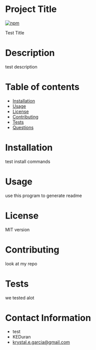 
# Project Title

[![npm](https://badge.fury.io/js/inquirer.svg)](http://badge.fury.io/js/inquirer)


Test Title

# Description
test description

# Table of contents
* [Installation](#-Installation)
* [Usage](#-Usage)
* [License](#-License)
* [Contributing](#-Contributing)
* [Tests](#-Tests)
* [Questions](#-Contact-Information)

# Installation
test install commands

# Usage
use this program to generate readme

# License
MIT version

# Contributing
look at my repo

# Tests
we tested alot

# Contact Information
* test
* KEDuran
* krystal.e.garcia@gmail.com
